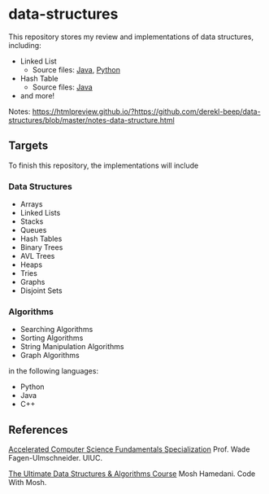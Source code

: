 
# data-structures

This repository stores my review and implementations of data structures, including:

- Linked List
	- Source files: [Java](https://github.com/derekl-beep/data-structures/blob/master/DataStructure/src/com/derek/LinkedList.java), [Python](https://github.com/derekl-beep/data-structures/blob/master/linked_list.py)
- Hash Table
	- Source files: [Java](https://github.com/derekl-beep/data-structures/blob/master/DataStructure/src/com/derek/HashTable.java)
- and more!

Notes: https://htmlpreview.github.io/?https://github.com/derekl-beep/data-structures/blob/master/notes-data-structure.html

## Targets

To finish this repository, the implementations will include

### Data Structures

- Arrays
- Linked Lists
- Stacks
- Queues
- Hash Tables
- Binary Trees
- AVL Trees
- Heaps
- Tries
- Graphs
- Disjoint Sets

### Algorithms

- Searching Algorithms
- Sorting Algorithms
- String Manipulation Algorithms
- Graph Algorithms

in the following languages:

- Python
- Java
- C++

## References


[Accelerated Computer Science Fundamentals Specialization](https://www.coursera.org/specializations/cs-fundamentals)
Prof. Wade Fagen-Ulmschneider. UIUC.

[The Ultimate Data Structures & Algorithms Course](https://codewithmosh.com/p/data-structures-algorithms)
Mosh Hamedani. Code With Mosh.

<!--stackedit_data:
eyJoaXN0b3J5IjpbLTE3MTE3NzYyNjgsLTgxMjEyODgzOCwtMT
AyNDYwODM3N119
-->